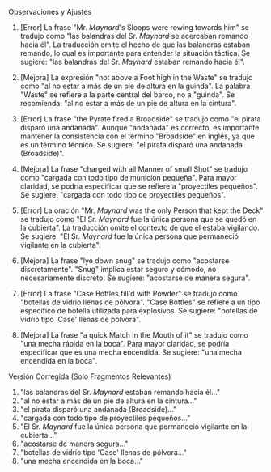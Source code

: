 Observaciones y Ajustes

1. [Error] La frase "Mr. _Maynard_'s Sloops were rowing towards him" se tradujo como "las balandras del Sr. _Maynard_ se acercaban remando hacia él". La traducción omite el hecho de que las balandras estaban remando, lo cual es importante para entender la situación táctica. Se sugiere: "las balandras del Sr. _Maynard_ estaban remando hacia él".

2. [Mejora] La expresión "not above a Foot high in the Waste" se tradujo como "al no estar a más de un pie de altura en la guinda". La palabra "Waste" se refiere a la parte central del barco, no a "guinda". Se recomienda: "al no estar a más de un pie de altura en la cintura".

3. [Error] La frase "the Pyrate fired a Broadside" se tradujo como "el pirata disparó una andanada". Aunque "andanada" es correcto, es importante mantener la consistencia con el término "Broadside" en inglés, ya que es un término técnico. Se sugiere: "el pirata disparó una andanada (Broadside)".

4. [Mejora] La frase "charged with all Manner of small Shot" se tradujo como "cargada con todo tipo de munición pequeña". Para mayor claridad, se podría especificar que se refiere a "proyectiles pequeños". Se sugiere: "cargada con todo tipo de proyectiles pequeños".

5. [Error] La oración "Mr. _Maynard_ was the only Person that kept the Deck" se tradujo como "El Sr. _Maynard_ fue la única persona que se quedó en la cubierta". La traducción omite el contexto de que él estaba vigilando. Se sugiere: "El Sr. _Maynard_ fue la única persona que permaneció vigilante en la cubierta".

6. [Mejora] La frase "lye down snug" se tradujo como "acostarse discretamente". "Snug" implica estar seguro y cómodo, no necesariamente discreto. Se sugiere: "acostarse de manera segura".

7. [Error] La frase "Case Bottles fill'd with Powder" se tradujo como "botellas de vidrio llenas de pólvora". "Case Bottles" se refiere a un tipo específico de botella utilizada para explosivos. Se sugiere: "botellas de vidrio tipo 'Case' llenas de pólvora".

8. [Mejora] La frase "a quick Match in the Mouth of it" se tradujo como "una mecha rápida en la boca". Para mayor claridad, se podría especificar que es una mecha encendida. Se sugiere: "una mecha encendida en la boca".

Versión Corregida (Solo Fragmentos Relevantes)

1. "las balandras del Sr. _Maynard_ estaban remando hacia él..."
2. "al no estar a más de un pie de altura en la cintura..."
3. "el pirata disparó una andanada (Broadside)..."
4. "cargada con todo tipo de proyectiles pequeños..."
5. "El Sr. _Maynard_ fue la única persona que permaneció vigilante en la cubierta..."
6. "acostarse de manera segura..."
7. "botellas de vidrio tipo 'Case' llenas de pólvora..."
8. "una mecha encendida en la boca..."